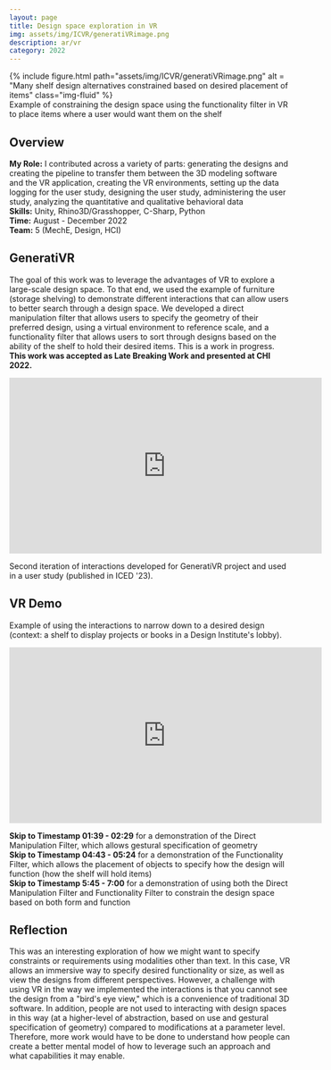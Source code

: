 ```yaml
---
layout: page
title: Design space exploration in VR
img: assets/img/ICVR/generatiVRimage.png
description: ar/vr
category: 2022
---
```

<div class="row">
    <div class="w-50 p-3">
        {% include figure.html path="assets/img/ICVR/generatiVRimage.png" alt = "Many shelf design alternatives constrained based on desired placement of items" class="img-fluid" %}
    </div>
</div>
<div class="caption">
    Example of constraining the design space using the functionality filter in VR to place items where a user would want them on the shelf
</div>

## Overview
**My Role:** I contributed across a variety of parts: generating the designs and creating the pipeline to transfer them between the 3D modeling software and the VR application, creating the VR environments, setting up the data logging for the user study, designing the user study, administering the user study, analyzing the quantitative and qualitative behavioral data  
**Skills:** Unity, Rhino3D/Grasshopper, C-Sharp, Python   
**Time:** August - December 2022  
**Team:** 5 (MechE, Design, HCI) 

## GeneratiVR
The goal of this work was to leverage the advantages of VR to explore a large-scale design space. To that end, we used the example of furniture (storage shelving) to demonstrate different interactions that can allow users to better search through a design space. We developed a direct manipulation filter that allows users to specify the geometry of their preferred design, using a virtual environment to reference scale, and a functionality filter that allows users to sort through designs based on the ability of the shelf to hold their desired items. This is a work in progress. **This work was accepted as Late Breaking Work and presented at CHI 2022.**
<iframe width="560" height="315" src="https://www.youtube.com/embed/3K3QM1NFHqU" frameborder="0" allow="accelerometer; autoplay; clipboard-write; encrypted-media; gyroscope; picture-in-picture" allowfullscreen></iframe>

Second iteration of interactions developed for GeneratiVR project and used in a user study (published in ICED '23).
## VR Demo
Example of using the interactions to narrow down to a desired design (context: a shelf to display projects or books in a Design Institute's lobby).
<iframe width="560" height="315" src="https://www.youtube.com/embed/VCn3S_4W6OU?si=t_RMg_Vgl76Re6J_" frameborder="0" allow="accelerometer; autoplay; clipboard-write; encrypted-media; gyroscope; picture-in-picture" allowfullscreen></iframe>

**Skip to Timestamp 01:39 - 02:29** for a demonstration of the Direct Manipulation Filter, which allows gestural specification of geometry  
**Skip to Timestamp 04:43 - 05:24** for a demonstration of the Functionality Filter, which allows the placement of objects to specify how the design will function (how the shelf will hold items)  
**Skip to Timestamp 5:45 - 7:00** for a demonstration of using both the Direct Manipulation Filter and Functionality Filter to constrain the design space based on both form and function  

## Reflection
This was an interesting exploration of how we might want to specify constraints or requirements using modalities other than text. In this case, VR allows an immersive way to specify desired functionality or size, as well as view the designs from different perspectives. However, a challenge with using VR in the way we implemented the interactions is that you cannot see the design from a "bird's eye view," which is a convenience of traditional 3D software. In addition, people are not used to interacting with design spaces in this way (at a higher-level of abstraction, based on use and gestural specification of geometry) compared to modifications at a parameter level. Therefore, more work would have to be done to understand how people can create a better mental model of how to leverage such an approach and what capabilities it may enable.
